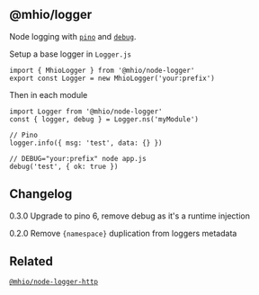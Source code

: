 @mhio/logger
-----------

Node logging with [`pino`](https://github.com/pinojs/pino) and [`debug`](https://github.com/visionmedia/debug).

Setup a base logger in `Logger.js`
```
import { MhioLogger } from '@mhio/node-logger'
export const Logger = new MhioLogger('your:prefix')
```

Then in each module
```
import Logger from '@mhio/node-logger'
const { logger, debug } = Logger.ns('myModule')

// Pino
logger.info({ msg: 'test', data: {} })

// DEBUG="your:prefix" node app.js
debug('test', { ok: true })
```

## Changelog

0.3.0 Upgrade to pino 6, remove debug as it's a runtime injection

0.2.0 Remove `{namespace}` duplication from loggers metadata

## Related

[`@mhio/node-logger-http`](https://github.com/mhio/node-logger-http)
